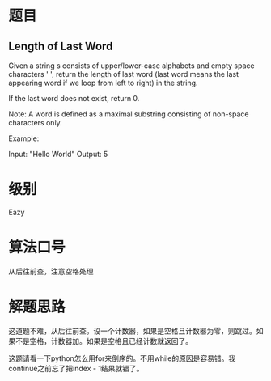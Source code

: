 # 题目
## Length of Last Word
Given a string s consists of upper/lower-case alphabets and empty space characters ' ', return the length of last word (last word means the last appearing word if we loop from left to right) in the string.

If the last word does not exist, return 0.

Note: A word is defined as a maximal substring consisting of non-space characters only.

Example:

Input: "Hello World"
Output: 5
             
# 级别 
Eazy

# 算法口号
从后往前查，注意空格处理

# 解题思路
这道题不难，从后往前查。设一个计数器，如果是空格且计数器为零，则跳过。如果不是空格，计数器加。如果是空格且已经计数就返回了。<br>

这题请看一下python怎么用for来倒序的。不用while的原因是容易错。我continue之前忘了把index - 1结果就错了。